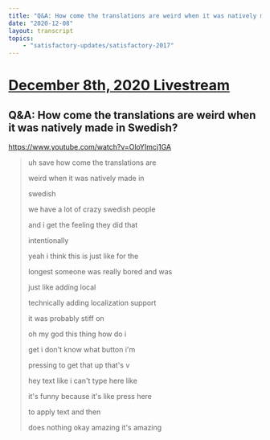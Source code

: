 ```yaml
---
title: "Q&A: How come the translations are weird when it was natively made in Swedish?"
date: "2020-12-08"
layout: transcript
topics:
    - "satisfactory-updates/satisfactory-2017"
---
```

# [December 8th, 2020 Livestream](../2020-12-08.md)
## Q&A: How come the translations are weird when it was natively made in Swedish?
https://www.youtube.com/watch?v=OloYImcj1GA
> uh save how come the translations are
> 
> weird when it was natively made in
> 
> swedish
> 
> we have a lot of crazy swedish people
> 
> and i get the feeling they did that
> 
> intentionally
> 
> yeah i think this is just like for the
> 
> longest someone was really bored and was
> 
> just like adding local
> 
> technically adding localization support
> 
> it was probably stiff on
> 
> oh my god this thing how do i
> 
> get i don't know what button i'm
> 
> pressing to get that up that's v
> 
> hey text like i can't type here like
> 
> it's funny because it's like press here
> 
> to apply text and then
> 
> does nothing okay amazing it's amazing
> 
